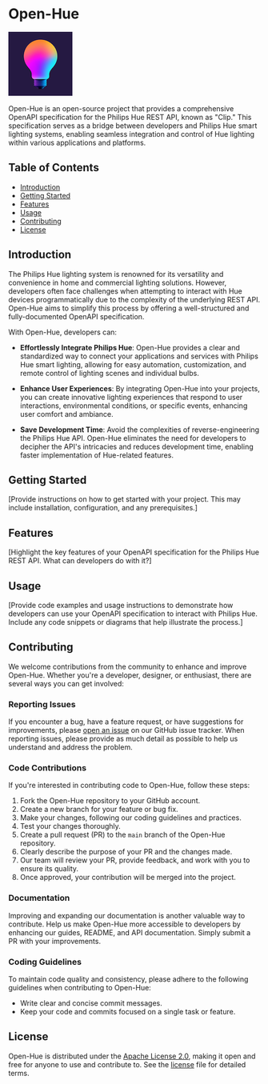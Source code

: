 # Open-Hue

![Open-Hue Logo](./docs/logo_128.png)

Open-Hue is an open-source project that provides a comprehensive OpenAPI specification for the Philips Hue REST API, known as "Clip."
This specification serves as a bridge between developers and Philips Hue smart lighting systems, enabling seamless integration
and control of Hue lighting within various applications and platforms.


## Table of Contents
- [Introduction](#introduction)
- [Getting Started](#getting-started)
- [Features](#features)
- [Usage](#usage)
- [Contributing](#contributing)
- [License](#license)

## Introduction

The Philips Hue lighting system is renowned for its versatility and convenience in home and commercial lighting solutions.
However, developers often face challenges when attempting to interact with Hue devices programmatically due to the complexity
of the underlying REST API. Open-Hue aims to simplify this process by offering a well-structured and fully-documented OpenAPI specification.

With Open-Hue, developers can:

- **Effortlessly Integrate Philips Hue**: Open-Hue provides a clear and standardized way to connect your applications and services with Philips Hue smart lighting, allowing for easy automation, customization, and remote control of lighting scenes and individual bulbs.

- **Enhance User Experiences**: By integrating Open-Hue into your projects, you can create innovative lighting experiences that respond to user interactions, environmental conditions, or specific events, enhancing user comfort and ambiance.

- **Save Development Time**: Avoid the complexities of reverse-engineering the Philips Hue API. Open-Hue eliminates the need for developers to decipher the API's intricacies and reduces development time, enabling faster implementation of Hue-related features.


## Getting Started

[Provide instructions on how to get started with your project. This may include installation, configuration, and any prerequisites.]

## Features

[Highlight the key features of your OpenAPI specification for the Philips Hue REST API. What can developers do with it?]

## Usage

[Provide code examples and usage instructions to demonstrate how developers can use your OpenAPI specification to interact with Philips Hue. Include any code snippets or diagrams that help illustrate the process.]

## Contributing

We welcome contributions from the community to enhance and improve Open-Hue.
Whether you're a developer, designer, or enthusiast, there are several ways you can get involved:

### Reporting Issues

If you encounter a bug, have a feature request, or have suggestions for improvements,
please [open an issue](https://github.com/thibauult/open-hue/issues/new) on our GitHub issue tracker.
When reporting issues, please provide as much detail as possible to help us understand and address the problem.

### Code Contributions

If you're interested in contributing code to Open-Hue, follow these steps:

1. Fork the Open-Hue repository to your GitHub account.
2. Create a new branch for your feature or bug fix.
3. Make your changes, following our coding guidelines and practices.
4. Test your changes thoroughly.
5. Create a pull request (PR) to the `main` branch of the Open-Hue repository.
6. Clearly describe the purpose of your PR and the changes made.
7. Our team will review your PR, provide feedback, and work with you to ensure its quality.
8. Once approved, your contribution will be merged into the project.

### Documentation

Improving and expanding our documentation is another valuable way to contribute.
Help us make Open-Hue more accessible to developers by enhancing our guides, README, and API documentation.
Simply submit a PR with your improvements.

### Coding Guidelines

To maintain code quality and consistency, please adhere to the following guidelines when contributing to Open-Hue:

- Write clear and concise commit messages.
- Keep your code and commits focused on a single task or feature.

## License

Open-Hue is distributed under the [Apache License 2.0](http://www.apache.org/licenses/),
making it open and free for anyone to use and contribute to.
See the [license](./LICENSE) file for detailed terms.

